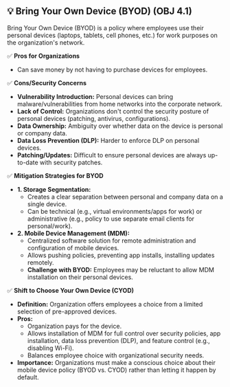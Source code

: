 ## 💡 Bring Your Own Device (BYOD) (OBJ 4.1)

Bring Your Own Device (BYOD) is a policy where employees use their personal devices (laptops, tablets, cell phones, etc.) for work purposes on the organization's network.

✅ **Pros for Organizations**
- Can save money by not having to purchase devices for employees.

✅ **Cons/Security Concerns**
- **Vulnerability Introduction:** Personal devices can bring malware/vulnerabilities from home networks into the corporate network.
- **Lack of Control:** Organizations don't control the security posture of personal devices (patching, antivirus, configurations).
- **Data Ownership:** Ambiguity over whether data on the device is personal or company data.
- **Data Loss Prevention (DLP):** Harder to enforce DLP on personal devices.
- **Patching/Updates:** Difficult to ensure personal devices are always up-to-date with security patches.

✅ **Mitigation Strategies for BYOD**
- **1. Storage Segmentation:**
  - Creates a clear separation between personal and company data on a single device.
  - Can be technical (e.g., virtual environments/apps for work) or administrative (e.g., policy to use separate email clients for personal/work).
- **2. Mobile Device Management (MDM):**
  - Centralized software solution for remote administration and configuration of mobile devices.
  - Allows pushing policies, preventing app installs, installing updates remotely.
  - **Challenge with BYOD:** Employees may be reluctant to allow MDM installation on their personal devices.

✅ **Shift to Choose Your Own Device (CYOD)**
- **Definition:** Organization offers employees a choice from a limited selection of pre-approved devices.
- **Pros:**
  - Organization pays for the device.
  - Allows installation of MDM for full control over security policies, app installation, data loss prevention (DLP), and feature control (e.g., disabling Wi-Fi).
  - Balances employee choice with organizational security needs.
- **Importance:** Organizations must make a conscious choice about their mobile device policy (BYOD vs. CYOD) rather than letting it happen by default.